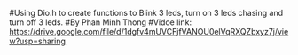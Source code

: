 #Using Dio.h to create functions to Blink 3 leds, turn on 3 leds chasing and turn off 3 leds.
#By Phan Minh Thong
#Vidoe link: https://drive.google.com/file/d/1dgfv4mUVCFjfVANOU0elVqRXQZbxyz7j/view?usp=sharing
